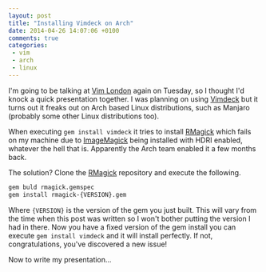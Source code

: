 ```yaml
---
layout: post
title: "Installing Vimdeck on Arch"
date: 2014-04-26 14:07:06 +0100
comments: true
categories:
 - vim
 - arch
 - linux
---
```


I'm going to be talking at [Vim London][] again on Tuesday, so I thought I'd knock a quick presentation together. I was planning on using [Vimdeck][] but it turns out it freaks out on Arch based Linux distributions, such as Manjaro (probably some other Linux distributions too).

When executing `gem install vimdeck` it tries to install [RMagick][] which fails on my machine due to [ImageMagick][] being installed with HDRI enabled, whatever the hell that is. Apparently the Arch team enabled it a few months back.

The solution? Clone the [RMagick][] repository and execute the following.

```bash
gem buld rmagick.gemspec
gem install rmagick-{VERSION}.gem
```

Where `{VERSION}` is the version of the gem you just built. This will vary from the time when this post was written so I won't bother putting the version I had in there. Now you have a fixed version of the gem install you can execute `gem install vimdeck` and it will install perfectly. If not, congratulations, you've discovered a new issue!

Now to write my presentation...

[Vim London]: http://www.meetup.com/Vim-London/events/174682642/
[Vimdeck]: https://github.com/tybenz/vimdeck
[RMagick]: https://github.com/rmagick/rmagick
[ImageMagick]: http://www.imagemagick.org/

